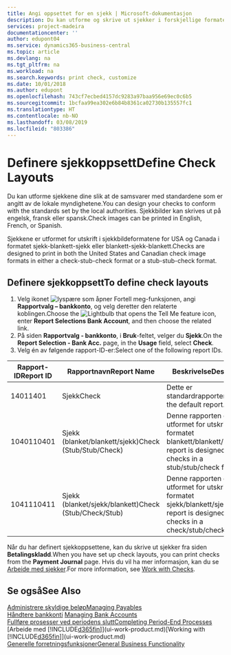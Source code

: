 ```yaml
---
title: Angi oppsettet for en sjekk | Microsoft-dokumentasjon
description: Du kan utforme og skrive ut sjekker i forskjellige formater for å følge standarder.
services: project-madeira
documentationcenter: ''
author: edupont04
ms.service: dynamics365-business-central
ms.topic: article
ms.devlang: na
ms.tgt_pltfrm: na
ms.workload: na
ms.search.keywords: print check, customize
ms.date: 10/01/2018
ms.author: edupont
ms.openlocfilehash: 743cf7ecbed4157dc9283a97baa956e69ec0c6b5
ms.sourcegitcommit: 1bcfaa99ea302e6b84b8361ca02730b135557fc1
ms.translationtype: HT
ms.contentlocale: nb-NO
ms.lasthandoff: 03/08/2019
ms.locfileid: "803386"
---
```

# <a name="define-check-layouts"></a><span data-ttu-id="78feb-103">Definere sjekkoppsett</span><span class="sxs-lookup"><span data-stu-id="78feb-103">Define Check Layouts</span></span>
<span data-ttu-id="78feb-104">Du kan utforme sjekkene dine slik at de samsvarer med standardene som er angitt av de lokale myndighetene.</span><span class="sxs-lookup"><span data-stu-id="78feb-104">You can design your checks to conform with the standards set by the local authorities.</span></span> <span data-ttu-id="78feb-105">Sjekkbilder kan skrives ut på engelsk, fransk eller spansk.</span><span class="sxs-lookup"><span data-stu-id="78feb-105">Check images can be printed in English, French, or Spanish.</span></span>

<span data-ttu-id="78feb-106">Sjekkene er utformet for utskrift i sjekkbildeformatene for USA og Canada i formatet sjekk-blankett-sjekk eller blankett-sjekk-blankett.</span><span class="sxs-lookup"><span data-stu-id="78feb-106">Checks are designed to print in both the United States and Canadian check image formats in either a check-stub-check format or a stub-stub-check format.</span></span>

## <a name="to-define-check-layouts"></a><span data-ttu-id="78feb-107">Definere sjekkoppsett</span><span class="sxs-lookup"><span data-stu-id="78feb-107">To define check layouts</span></span>
1. <span data-ttu-id="78feb-108">Velg ikonet ![lyspære som åpner Fortell meg-funksjonen](media/ui-search/search_small.png "Fortell hva du vil gjøre"), angi **Rapportvalg – bankkonto**, og velg deretter den relaterte koblingen.</span><span class="sxs-lookup"><span data-stu-id="78feb-108">Choose the ![Lightbulb that opens the Tell Me feature](media/ui-search/search_small.png "Tell me what you want to do") icon, enter **Report Selections Bank Account**, and then choose the related link.</span></span>
2. <span data-ttu-id="78feb-109">På siden **Rapportvalg - bankkonto**, i **Bruk**-feltet, velger du **Sjekk**.</span><span class="sxs-lookup"><span data-stu-id="78feb-109">On the **Report Selection - Bank Acc.** page, in the **Usage** field, select **Check**.</span></span>
3. <span data-ttu-id="78feb-110">Velg én av følgende rapport-ID-er:</span><span class="sxs-lookup"><span data-stu-id="78feb-110">Select one of the following report IDs.</span></span>

| <span data-ttu-id="78feb-111">Rapport-ID</span><span class="sxs-lookup"><span data-stu-id="78feb-111">Report ID</span></span> | <span data-ttu-id="78feb-112">Rapportnavn</span><span class="sxs-lookup"><span data-stu-id="78feb-112">Report Name</span></span> | <span data-ttu-id="78feb-113">Beskrivelse</span><span class="sxs-lookup"><span data-stu-id="78feb-113">Description</span></span> |
| --- | --- | --- |
| <span data-ttu-id="78feb-114">1401</span><span class="sxs-lookup"><span data-stu-id="78feb-114">1401</span></span> |<span data-ttu-id="78feb-115">Sjekk</span><span class="sxs-lookup"><span data-stu-id="78feb-115">Check</span></span> |<span data-ttu-id="78feb-116">Dette er standardrapporten.</span><span class="sxs-lookup"><span data-stu-id="78feb-116">This is the default report.</span></span> |
| <span data-ttu-id="78feb-117">10401</span><span class="sxs-lookup"><span data-stu-id="78feb-117">10401</span></span> |<span data-ttu-id="78feb-118">Sjekk (blanket/blankett/sjekk)</span><span class="sxs-lookup"><span data-stu-id="78feb-118">Check (Stub/Stub/Check)</span></span> |<span data-ttu-id="78feb-119">Denne rapporten er utformet for utskrift i formatet blankett/blankett/sjekk.</span><span class="sxs-lookup"><span data-stu-id="78feb-119">This report is designed to print checks in a stub/stub/check format.</span></span> |
| <span data-ttu-id="78feb-120">10411</span><span class="sxs-lookup"><span data-stu-id="78feb-120">10411</span></span> |<span data-ttu-id="78feb-121">Sjekk (blanket/sjekk/blankett)</span><span class="sxs-lookup"><span data-stu-id="78feb-121">Check (Stub/Check/Stub)</span></span> |<span data-ttu-id="78feb-122">Denne rapporten er utformet for utskrift i formatet sjekk/blankett/sjekk.</span><span class="sxs-lookup"><span data-stu-id="78feb-122">This report is designed to print checks in a check/stub/check format.</span></span> |

<span data-ttu-id="78feb-123">Når du har definert sjekkoppsettene, kan du skrive ut sjekker fra siden **Betalingskladd**.</span><span class="sxs-lookup"><span data-stu-id="78feb-123">When you have set up check layouts, you can print checks from the **Payment Journal** page.</span></span> <span data-ttu-id="78feb-124">Hvis du vil ha mer informasjon, kan du se [Arbeide med sjekker](payables-how-work-checks.md).</span><span class="sxs-lookup"><span data-stu-id="78feb-124">For more information, see [Work with Checks](payables-how-work-checks.md).</span></span>

## <a name="see-also"></a><span data-ttu-id="78feb-125">Se også</span><span class="sxs-lookup"><span data-stu-id="78feb-125">See Also</span></span>
[<span data-ttu-id="78feb-126">Administrere skyldige beløp</span><span class="sxs-lookup"><span data-stu-id="78feb-126">Managing Payables</span></span>](payables-manage-payables.md)  
<span data-ttu-id="78feb-127">[Håndtere bankkonti](bank-manage-bank-accounts.md) </span><span class="sxs-lookup"><span data-stu-id="78feb-127">[Managing Bank Accounts](bank-manage-bank-accounts.md) </span></span>  
[<span data-ttu-id="78feb-128">Fullføre prosesser ved periodens slutt</span><span class="sxs-lookup"><span data-stu-id="78feb-128">Completing Period-End Processes</span></span>](year-how-complete-period-end-processes.md)  
<span data-ttu-id="78feb-129">[Arbeide med [!INCLUDE[d365fin](includes/d365fin_md.md)]](ui-work-product.md)</span><span class="sxs-lookup"><span data-stu-id="78feb-129">[Working with [!INCLUDE[d365fin](includes/d365fin_md.md)]](ui-work-product.md)</span></span>  
[<span data-ttu-id="78feb-130">Generelle forretningsfunksjoner</span><span class="sxs-lookup"><span data-stu-id="78feb-130">General Business Functionality</span></span>](ui-across-business-areas.md)

